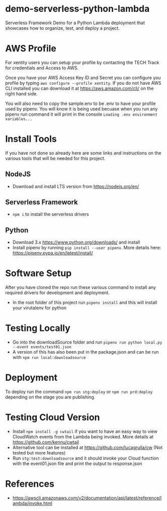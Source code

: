 # demo-serverless-python-lambda
Serverless Framework Demo for a Python Lambda deployment that showcases how to organize, test, and deploy a project.

# AWS Profile
For xentity users you can setup your profile by contacting the TECH Track for credentials and Access to AWS.

Once you have your AWS Access Key ID and Secret you can configure you profile by typing `aws configure --profile xentity`. If you do not have AWS CLI installed you can download it at https://aws.amazon.com/cli/ on the right hand side.

You will also need to copy the sample.env to be .env to have your profile used by pipenv. You will know it is being used becuase when you run any pipenv run command it will print in the console `Loading .env environment variables...`

# Install Tools
If you have not done so already here are some links and instructions on the various tools that will be needed for this project.

## NodeJS
- Download and install LTS version from https://nodejs.org/en/

## Serverless Framework
- `npm i` to install the serverless drivers
## Python
- Download 3.x https://www.python.org/downloads/ and install
- Install pipenv by running `pip install --user pipenv`. More details here: https://pipenv.pypa.io/en/latest/install/

# Software Setup

After you have cloned the repo run these various command to install any required drivers for development and deployment.

- In the root folder of this project run `pipenv install` and this will install your virutalenv for python

# Testing Locally
- Go into the downloadSource folder and run `pipenv run python local.py --event events/test01.json`
- A version of this has also been put in the package.json and can be run with `npm run local:downloadsource`
# Deployment
To deploy run the command `npm run stg:deploy` or `npm run prd:deploy` depending on the stage you are publishing.

# Testing Cloud Version
- Install `npm install -g cwtail` if you want to have an easy way to view CloudWatch events from the Lambda being invoked. More details at https://github.com/kennu/cwtail
- Alternative tool can be installed at https://github.com/lucagrulla/cw (Not tested but more features)
- Run `stg:test:downloadsource` and it should invoke your Cloud function with the event01.json file and print the output to response.json

# References
- https://awscli.amazonaws.com/v2/documentation/api/latest/reference/lambda/invoke.html
